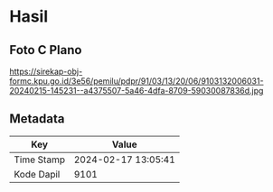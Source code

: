 # Hasil

## Foto C Plano

https://sirekap-obj-formc.kpu.go.id/3e56/pemilu/pdpr/91/03/13/20/06/9103132006031-20240215-145231--a4375507-5a46-4dfa-8709-59030087836d.jpg


## Metadata

| Key        | Value               |
| ---------- | ------------------- |
| Time Stamp | 2024-02-17 13:05:41 |
| Kode Dapil | 9101                |



